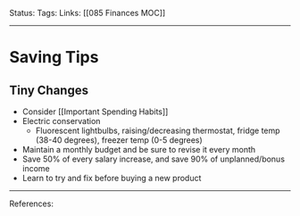 Status:
Tags:
Links: [[085 Finances MOC]]
___
# Saving Tips
## Tiny Changes
- Consider [[Important Spending Habits]]
- Electric conservation
	- Fluorescent lightbulbs, raising/decreasing thermostat, fridge temp (38-40 degrees), freezer temp (0-5 degrees)
- Maintain a monthly budget and be sure to revise it every month
- Save 50% of every salary increase, and save 90% of unplanned/bonus income
- Learn to try and fix before buying a new product
___
References: